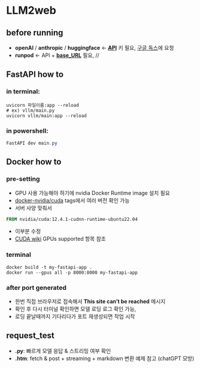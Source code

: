 # LLM2web

## before running
- **openAI** / **anthropic** / **huggingface** <- <ins>**API**</ins> 키 필요, [구글 독스](https://docs.google.com/document/d/1d9dwWi_1I1ka3cJxiVDRBJ3--9gN7M3svROZjlENnLw/edit?usp=drivesdk)에 요청
- **runpod** <- API + <ins>**base_URL**</ins> 필요, // 

## **FastAPI** how to

### in terminal:

```terminal
uvicorn 파일이름:app --reload
# ex) vllm/main.py
uvicorn vllm/main:app --reload
```

### in powershell:

```powershell
FastAPI dev main.py
```


## Docker how to

### pre-setting
 * GPU 사용 가능해야 하기에 nvidia Docker Runtime image 설치 필요
 * [docker-nvidia/cuda](https://hub.docker.com/r/nvidia/cuda) tags에서 여러 버전 확인 가능
 * 서버 사양 맞춰서 

```Dockerfile
FROM nvidia/cuda:12.4.1-cudnn-runtime-ubuntu22.04
```
* 이부분 수정
* [CUDA wiki](https://en.m.wikipedia.org/wiki/CUDA) GPUs supported 항목 참조


### terminal

```terminal
docker build -t my-fastapi-app .
docker run --gpus all -p 8000:8000 my-fastapi-app
```

### after port generated
* 한번 직접 브라우저로 접속해서 **This site can’t be reached** 메시지
* 확인 후 다시 터미널 확인하면 모델 로딩 로그 확인 가능,
* 로딩 끝날때까지 기다리다가 포트 재생성되면 작업 시작

## request_test
* **.py**: 빠르게 모델 응답 & 스트리밍 여부 확인
* **.htm**: fetch & post + streaming + markdown 변환 예제 참고 (chatGPT 모방)
